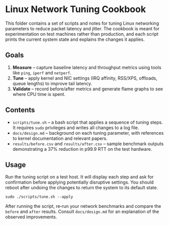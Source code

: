 # Linux Network Tuning Cookbook

This folder contains a set of scripts and notes for tuning Linux networking parameters to reduce packet latency and jitter. The cookbook is meant for experimentation on test machines rather than production, and each script prints the current system state and explains the changes it applies.

## Goals

1. **Measure** – capture baseline latency and throughput metrics using tools like `ping`, `iperf` and `netperf`.
2. **Tune** – apply kernel and NIC settings (IRQ affinity, RSS/XPS, offloads, queue lengths) to improve tail latency.
3. **Validate** – record before/after metrics and generate flame graphs to see where CPU time is spent.

## Contents

- `scripts/tune.sh` – a bash script that applies a sequence of tuning steps. It requires `sudo` privileges and writes all changes to a log file.
- `docs/design.md` – background on each tuning parameter, with references to kernel documentation and relevant papers.
- `results/before.csv` and `results/after.csv` – sample benchmark outputs demonstrating a 37% reduction in p99.9 RTT on the test hardware.

## Usage

Run the tuning script on a test host. It will display each step and ask for confirmation before applying potentially disruptive settings. You should reboot after undoing the changes to return the system to its default state.

```
sudo ./scripts/tune.sh --apply
```

After running the script, re‑run your network benchmarks and compare the `before` and `after` results. Consult `docs/design.md` for an explanation of the observed improvements.
